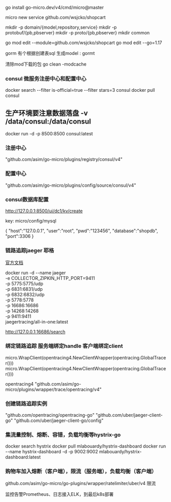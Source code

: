 go install go-micro.dev/v4/cmd/micro@master

micro new service github.com/wsjcko/shopcart

mkdir -p domain/{model,repository,service} 
mkdir -p protobuf/{pb,pbserver} 
mkdir -p proto/{pb,pbserver}
mkdir common

go mod edit --module=github.com/wsjcko/shopcart
go mod edit --go=1.17  

gorm 有个根据创建表sql 生成model  : gormt

清除mod下载的包
go clean -modcache


### consul 微服务注册中心和配置中心
docker search --filter is-official=true --filter stars=3 consul
docker pull consul

## 生产环境要注意数据落盘  -v /data/consul:/data/consul
docker run -d -p 8500:8500 consul:latest 

### 注册中心
"github.com/asim/go-micro/plugins/registry/consul/v4"

### 配置中心
"github.com/asim/go-micro/plugins/config/source/consul/v4"

### consul数据库配置
http://127.0.0.1:8500/ui/dc1/kv/create

key: micro/config/mysql

{
  "host":"127.0.0.1",
  "user":"root",
  "pwd":"123456",
  "database":"shopdb",
  "port":3306
}


### 链路追踪jaeger 耶格 
[官方文档](https://www.jaegertracing.io/docs/1.32/)

docker run -d --name jaeger \
  -e COLLECTOR_ZIPKIN_HTTP_PORT=9411 \
  -p 5775:5775/udp \
  -p 6831:6831/udp \
  -p 6832:6832/udp \
  -p 5778:5778 \
  -p 16686:16686 \
  -p 14268:14268 \
  -p 9411:9411 \
  jaegertracing/all-in-one:latest

  http://127.0.0.1:16686/search


### 绑定链路追踪 服务端绑定handle 客户端绑定client
micro.WrapClient(opentracing4.NewClientWrapper(opentracing.GlobalTracer()))
micro.WrapClient(opentracing4.NewClientWrapper(opentracing.GlobalTracer()))

opentracing4 "github.com/asim/go-micro/plugins/wrapper/trace/opentracing/v4"

### 创建链路追踪实例
"github.com/opentracing/opentracing-go"
"github.com/uber/jaeger-client-go"
"github.com/uber/jaeger-client-go/config"


### 集流量控制、熔断、容错，负载均衡等hystrix-go
docker search hystrix
docker pull mlabouardy/hystrix-dashboard
docker run --name hystrix-dashboard -d -p 9002:9002 mlabouardy/hystrix-dashboard:latest


### 购物车加入熔断（客户端），限流（服务端），负载均衡（客户端）

github.com/asim/go-micro/go-plugins/wrapper/ratelimiter/uber/v4 限流










  监控告警Prometheus、日志接入ELK，到最后k8s部署